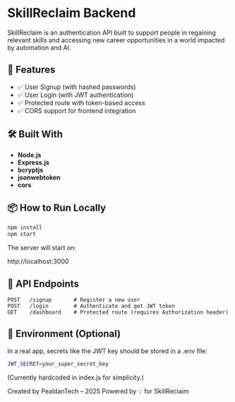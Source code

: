 # SkillReclaim Backend

SkillReclaim is an authentication API built to support people in regaining relevant skills and accessing new career opportunities in a world impacted by automation and AI.

## 🚀 Features

- ✅ User Signup (with hashed passwords)
- ✅ User Login (with JWT authentication)
- ✅ Protected route with token-based access
- ✅ CORS support for frontend integration

## 🛠 Built With

- **Node.js**
- **Express.js**
- **bcryptjs**
- **jsonwebtoken**
- **cors**

## 📦 How to Run Locally

```bash
npm install
npm start


```


The server will start on:

http://localhost:3000

## 📡 API Endpoints
```
POST   /signup       # Register a new user
POST   /login        # Authenticate and get JWT token
GET    /dashboard    # Protected route (requires Authorization header)
```

## 🔐 Environment (Optional)

In a real app, secrets like the JWT key should be stored in a .env file:
```bash
JWT_SECRET=your_super_secret_key
```
(Currently hardcoded in index.js for simplicity.)

Created by PealdanTech – 2025
Powered by 💡 for SkillReclaim
